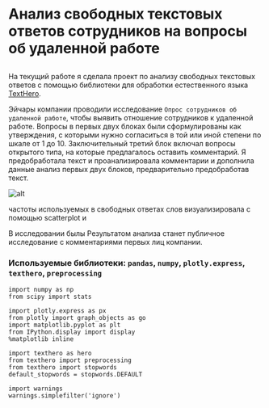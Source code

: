 # Анализ свободных текстовых ответов сотрудников на вопросы об удаленной работе
  
##
На текущий работе я сделала проект по анализу свободных текстовых ответов с помощью библиотеки для обработки естественного языка [TextHero](https://texthero.org/). 
  
Эйчары компании проводили исследование `Опрос сотрудников об удаленной работе`, чтобы выявить отношение сотрудников к удаленной работе. Вопросы в первых двух блоках были сформулированы как утверждения, с которыми нужно согласиться в той или иной степени по шкале от 1 до 10. Заключительный третий блок включал вопросы открытого типа, на которые предлагалось оставить комментарий. Я предобработала текст и  проанализировала комментарии и дополнила данные анализ первых двух блоков, предварительно предобработав текст. 

![alt](https://yadi.sk/i/N_TU8D9DKGWfig) 

частоты используемых в свободных ответах слов визуализировала с помощью scatterplot и 


В исследовании былы Результатом анализа станет публичное исследование с комментариями первых лиц компании.
  
### Используемые библиотеки: `pandas`, `numpy`, `plotly.express`, `texthero`, `preprocessing`

```import pandas as pd
import numpy as np
from scipy import stats

import plotly.express as px
from plotly import graph_objects as go
import matplotlib.pyplot as plt
from IPython.display import display
%matplotlib inline 

import texthero as hero
from texthero import preprocessing
from texthero import stopwords
default_stopwords = stopwords.DEFAULT

import warnings
warnings.simplefilter('ignore')
```
#
